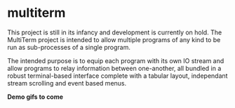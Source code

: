 # multiterm
This project is still in its infancy and development is currently on hold.
The MultiTerm project is intended to allow multiple programs of any kind to be run as sub-processes of a
single program.

The intended purpose is to equip each program with its own IO stream and allow programs to relay information between one-another, all bundled in a robust terminal-based interface complete with a tabular layout, independant stream
scrolling and event based menus.

__Demo gifs to come__
